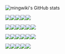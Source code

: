 ![mingwiki's GitHub stats](https://github-readme-stats-git-masterrstaa-rickstaa.vercel.app/api?username=mingwiki&show_icons=true&theme=radical)

![](https://img.shields.io/badge/os-Debian-red?style=for-the-badge&logo=debian)![](https://img.shields.io/badge/ide-VScode-blue?style=for-the-badge&logo=visualstudiocode)![](https://img.shields.io/badge/vim-2bc451?style=for-the-badge&logo=vim)![](https://img.shields.io/badge/chrome-3366b7?style=for-the-badge&logo=google-chrome)![](https://img.shields.io/badge/firefox-d66133?style=for-the-badge&logo=firefox)

![](https://img.shields.io/badge/es6-CEB331?style=for-the-badge&logo=javascript)![](https://img.shields.io/badge/nodejs-67bc5c?style=for-the-badge&logo=node.js)![](https://img.shields.io/badge/react-8ba3c9?style=for-the-badge&logo=react)![](https://img.shields.io/badge/reactrouter-d37689?style=for-the-badge&logo=react-router)![](https://img.shields.io/badge/mobx-c48866?style=for-the-badge&logo=mobx)![](https://img.shields.io/badge/styled-935166?style=for-the-badge&logo=styled-components)

![](https://img.shields.io/badge/docker-2CB7EC?style=for-the-badge&logo=docker)![](https://img.shields.io/badge/openresty-74C053?style=for-the-badge&logo=nginx)![](https://img.shields.io/badge/npm-C60600?style=for-the-badge&logo=npm)![](https://img.shields.io/badge/webpack-1C74BA?style=for-the-badge&logo=webpack)![](https://img.shields.io/badge/babel-ccb233?style=for-the-badge&logo=babel)![](https://img.shields.io/badge/eslint-8080F2?style=for-the-badge&logo=eslint)

![](https://img.shields.io/badge/pug-593830?style=for-the-badge&logo=pug)![](https://img.shields.io/badge/reveal-918628?style=for-the-badge&logo=reveal.js)![](https://img.shields.io/badge/scss-b7457c?style=for-the-badge&logo=sass)![](https://img.shields.io/badge/html5-af3e1f?style=for-the-badge&logo=html5)![](https://img.shields.io/badge/markdown-ada9a9?style=for-the-badge&logo=markdown)

[//]: ![](https://img.shields.io/badge/vue3-33A06F?style=for-the-badge&logo=vue.js)
[//]: ![](https://img.shields.io/badge/jquery-78CFF5?style=for-the-badge&logo=jquery)
[//]: ![](https://img.shields.io/badge/vite-562a82?style=for-the-badge&logo=vite)
